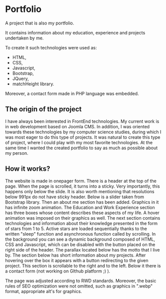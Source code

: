 # Portfolio
A project that is also my portfolio.

It contains information about my education, experience and projects undertaken by me.

To create it such technologies were used as:
- HTML,
- CSS,
- Javascript,
- Bootstrap,
- JQuery,
- matchHeight library.

Moreover, a contact form made in PHP language was embedded.
## The origin of the project

I have always been interested in FrontEnd technologies. My current work is in web development based on Joomla CMS. In addition, I was oriented towards these technologies by my computer science studies, during which I was most eager to do this type of projects. It was natural to create this type of project, where I could play with my most favorite technologies. At the same time I wanted the created portfolio to say as much as possible about my person.

## How it works?

The website is made in onepager form. There is a header at the top of the page. When the page is scrolled, it turns into a sticky. Very importantly, this happens only below the slide. It is also worth mentioning that resolutions below 991px do not have sticky header. Below is a slider taken from Bootstrap library. Then an about me section has been added. Graphics in it has infinite zoom animation. The Education and Work Experience section has three boxes whose content describes these aspects of my life. A hover animation was imposed on their graphics as well. The next section contains technologies and information about their knowledge presented in the form of stars from 1 to 5. Active stars are loaded sequentially thanks to the written "sleep" function and asynchronous function called by scrolling. In the background you can see a dynamic background composed of HTML, CSS and Javascript, which can be disabled with the button placed on the right side of the header. The parallax located below has the motto that I live by. The section below has short information about my projects. After hovering over the box it appears with a button redirecting to the given project. This section is scrollable to the right and to the left. Below it there is a contact form (not working on GIthub platform ;) ).

The page was adjusted according to RWD standards. Moreover, the basic rules of SEO optimization were not omitted, such as graphics in ".webp" format, appropriate alt's for graphics.
